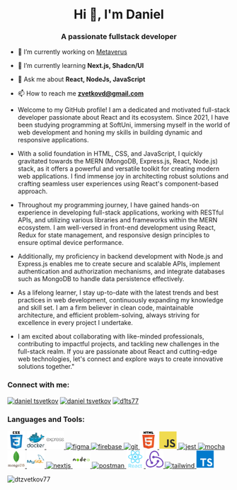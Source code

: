 <h1 align="center">Hi 👋, I'm Daniel</h1>
<h3 align="center">A passionate fullstack developer</h3>

- 🔭 I’m currently working on [Metaverus](https://github.com/dtzvetkov77/metaversus)

- 🌱 I’m currently learning **Next.js, Shadcn/UI**

- 💬 Ask me about **React, NodeJs, JavaScript**

- 📫 How to reach me **zvetkovd@gmail.com**

- Welcome to my GitHub profile! I am a dedicated and motivated full-stack developer passionate about React and its ecosystem. Since 2021, I have been studying programming at SoftUni, immersing myself in the world of web development and honing my skills in building dynamic and responsive applications.

- With a solid foundation in HTML, CSS, and JavaScript, I quickly gravitated towards the MERN (MongoDB, Express.js, React, Node.js) stack, as it offers a powerful and versatile toolkit for creating modern web applications. I find immense joy in architecting robust solutions and crafting seamless user experiences using React's component-based approach.
  
- Throughout my programming journey, I have gained hands-on experience in developing full-stack applications, working with RESTful APIs, and utilizing various libraries and frameworks within the MERN ecosystem. I am well-versed in front-end development using React, Redux for state management, and responsive design principles to ensure optimal device performance.
  
- Additionally, my proficiency in backend development with Node.js and Express.js enables me to create secure and scalable APIs, implement authentication and authorization mechanisms, and integrate databases such as MongoDB to handle data persistence effectively.
  
- As a lifelong learner, I stay up-to-date with the latest trends and best practices in web development, continuously expanding my knowledge and skill set. I am a firm believer in clean code, maintainable architecture, and efficient problem-solving, always striving for excellence in every project I undertake.
  
- I am excited about collaborating with like-minded professionals, contributing to impactful projects, and tackling new challenges in the full-stack realm. If you are passionate about React and cutting-edge web technologies, let's connect and explore ways to create innovative solutions together."


<h3 align="left">Connect with me:</h3>
<p align="left">
<a href="https://linkedin.com/in/daniel tsvetkov" target="blank"><img align="center" src="https://raw.githubusercontent.com/rahuldkjain/github-profile-readme-generator/master/src/images/icons/Social/linked-in-alt.svg" alt="daniel tsvetkov" height="30" width="40" /></a>
<a href="https://fb.com/daniel tsvetkov" target="blank"><img align="center" src="https://raw.githubusercontent.com/rahuldkjain/github-profile-readme-generator/master/src/images/icons/Social/facebook.svg" alt="daniel tsvetkov" height="30" width="40" /></a>
<a href="https://instagram.com/d1ts77" target="blank"><img align="center" src="https://raw.githubusercontent.com/rahuldkjain/github-profile-readme-generator/master/src/images/icons/Social/instagram.svg" alt="d1ts77" height="30" width="40" /></a>
</p>

<h3 align="left">Languages and Tools:</h3>
<p align="left"> <a href="https://www.w3schools.com/css/" target="_blank" rel="noreferrer"> <img src="https://raw.githubusercontent.com/devicons/devicon/master/icons/css3/css3-original-wordmark.svg" alt="css3" width="40" height="40"/> </a> <a href="https://www.docker.com/" target="_blank" rel="noreferrer"> <img src="https://raw.githubusercontent.com/devicons/devicon/master/icons/docker/docker-original-wordmark.svg" alt="docker" width="40" height="40"/> </a> <a href="https://expressjs.com" target="_blank" rel="noreferrer"> <img src="https://raw.githubusercontent.com/devicons/devicon/master/icons/express/express-original-wordmark.svg" alt="express" width="40" height="40"/> </a> <a href="https://www.figma.com/" target="_blank" rel="noreferrer"> <img src="https://www.vectorlogo.zone/logos/figma/figma-icon.svg" alt="figma" width="40" height="40"/> </a> <a href="https://firebase.google.com/" target="_blank" rel="noreferrer"> <img src="https://www.vectorlogo.zone/logos/firebase/firebase-icon.svg" alt="firebase" width="40" height="40"/> </a> <a href="https://git-scm.com/" target="_blank" rel="noreferrer"> <img src="https://www.vectorlogo.zone/logos/git-scm/git-scm-icon.svg" alt="git" width="40" height="40"/> </a> <a href="https://www.w3.org/html/" target="_blank" rel="noreferrer"> <img src="https://raw.githubusercontent.com/devicons/devicon/master/icons/html5/html5-original-wordmark.svg" alt="html5" width="40" height="40"/> </a> <a href="https://developer.mozilla.org/en-US/docs/Web/JavaScript" target="_blank" rel="noreferrer"> <img src="https://raw.githubusercontent.com/devicons/devicon/master/icons/javascript/javascript-original.svg" alt="javascript" width="40" height="40"/> </a> <a href="https://jestjs.io" target="_blank" rel="noreferrer"> <img src="https://www.vectorlogo.zone/logos/jestjsio/jestjsio-icon.svg" alt="jest" width="40" height="40"/> </a> <a href="https://mochajs.org" target="_blank" rel="noreferrer"> <img src="https://www.vectorlogo.zone/logos/mochajs/mochajs-icon.svg" alt="mocha" width="40" height="40"/> </a> <a href="https://www.mongodb.com/" target="_blank" rel="noreferrer"> <img src="https://raw.githubusercontent.com/devicons/devicon/master/icons/mongodb/mongodb-original-wordmark.svg" alt="mongodb" width="40" height="40"/> </a> <a href="https://www.mysql.com/" target="_blank" rel="noreferrer"> <img src="https://raw.githubusercontent.com/devicons/devicon/master/icons/mysql/mysql-original-wordmark.svg" alt="mysql" width="40" height="40"/> </a> <a href="https://nextjs.org/" target="_blank" rel="noreferrer"> <img src="https://cdn.worldvectorlogo.com/logos/nextjs-2.svg" alt="nextjs" width="40" height="40"/> </a> <a href="https://nodejs.org" target="_blank" rel="noreferrer"> <img src="https://raw.githubusercontent.com/devicons/devicon/master/icons/nodejs/nodejs-original-wordmark.svg" alt="nodejs" width="40" height="40"/> </a> <a href="https://postman.com" target="_blank" rel="noreferrer"> <img src="https://www.vectorlogo.zone/logos/getpostman/getpostman-icon.svg" alt="postman" width="40" height="40"/> </a> <a href="https://reactjs.org/" target="_blank" rel="noreferrer"> <img src="https://raw.githubusercontent.com/devicons/devicon/master/icons/react/react-original-wordmark.svg" alt="react" width="40" height="40"/> </a> <a href="https://redux.js.org" target="_blank" rel="noreferrer"> <img src="https://raw.githubusercontent.com/devicons/devicon/master/icons/redux/redux-original.svg" alt="redux" width="40" height="40"/> </a> <a href="https://tailwindcss.com/" target="_blank" rel="noreferrer"> <img src="https://www.vectorlogo.zone/logos/tailwindcss/tailwindcss-icon.svg" alt="tailwind" width="40" height="40"/> </a> <a href="https://www.typescriptlang.org/" target="_blank" rel="noreferrer"> <img src="https://raw.githubusercontent.com/devicons/devicon/master/icons/typescript/typescript-original.svg" alt="typescript" width="40" height="40"/> </a> </p>

<div> 
<p><img align="left" src="https://github-readme-stats.vercel.app/api/top-langs?username=dtzvetkov77&show_icons=true&theme=dark&locale=en&layout=compact" alt="dtzvetkov77" /></p>
</div>

